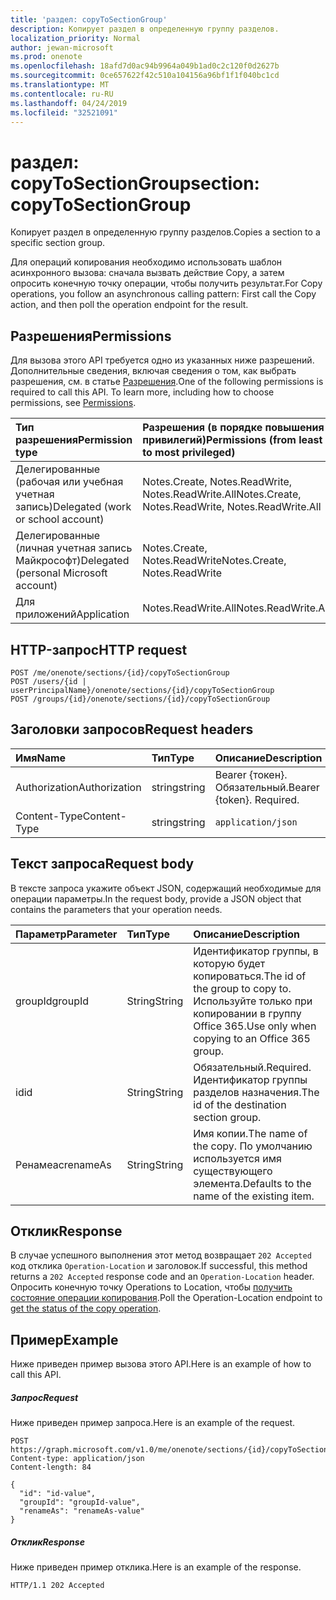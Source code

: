 ```yaml
---
title: 'раздел: copyToSectionGroup'
description: Копирует раздел в определенную группу разделов.
localization_priority: Normal
author: jewan-microsoft
ms.prod: onenote
ms.openlocfilehash: 18afd7d0ac94b9964a049b1ad0c2c120f0d2627b
ms.sourcegitcommit: 0ce657622f42c510a104156a96bf1f1f040bc1cd
ms.translationtype: MT
ms.contentlocale: ru-RU
ms.lasthandoff: 04/24/2019
ms.locfileid: "32521091"
---
```

# <a name="section-copytosectiongroup"></a><span data-ttu-id="d35c5-103">раздел: copyToSectionGroup</span><span class="sxs-lookup"><span data-stu-id="d35c5-103">section: copyToSectionGroup</span></span>
<span data-ttu-id="d35c5-104">Копирует раздел в определенную группу разделов.</span><span class="sxs-lookup"><span data-stu-id="d35c5-104">Copies a section to a specific section group.</span></span>

<span data-ttu-id="d35c5-105">Для операций копирования необходимо использовать шаблон асинхронного вызова: сначала вызвать действие Copy, а затем опросить конечную точку операции, чтобы получить результат.</span><span class="sxs-lookup"><span data-stu-id="d35c5-105">For Copy operations, you follow an asynchronous calling pattern:  First call the Copy action, and then poll the operation endpoint for the result.</span></span>

## <a name="permissions"></a><span data-ttu-id="d35c5-106">Разрешения</span><span class="sxs-lookup"><span data-stu-id="d35c5-106">Permissions</span></span>
<span data-ttu-id="d35c5-p101">Для вызова этого API требуется одно из указанных ниже разрешений. Дополнительные сведения, включая сведения о том, как выбрать разрешения, см. в статье [Разрешения](/graph/permissions-reference).</span><span class="sxs-lookup"><span data-stu-id="d35c5-p101">One of the following permissions is required to call this API. To learn more, including how to choose permissions, see [Permissions](/graph/permissions-reference).</span></span>

|<span data-ttu-id="d35c5-109">Тип разрешения</span><span class="sxs-lookup"><span data-stu-id="d35c5-109">Permission type</span></span>      | <span data-ttu-id="d35c5-110">Разрешения (в порядке повышения привилегий)</span><span class="sxs-lookup"><span data-stu-id="d35c5-110">Permissions (from least to most privileged)</span></span>              |
|:--------------------|:---------------------------------------------------------|
|<span data-ttu-id="d35c5-111">Делегированные (рабочая или учебная учетная запись)</span><span class="sxs-lookup"><span data-stu-id="d35c5-111">Delegated (work or school account)</span></span> | <span data-ttu-id="d35c5-112">Notes.Create, Notes.ReadWrite, Notes.ReadWrite.All</span><span class="sxs-lookup"><span data-stu-id="d35c5-112">Notes.Create, Notes.ReadWrite, Notes.ReadWrite.All</span></span>    |
|<span data-ttu-id="d35c5-113">Делегированные (личная учетная запись Майкрософт)</span><span class="sxs-lookup"><span data-stu-id="d35c5-113">Delegated (personal Microsoft account)</span></span> | <span data-ttu-id="d35c5-114">Notes.Create, Notes.ReadWrite</span><span class="sxs-lookup"><span data-stu-id="d35c5-114">Notes.Create, Notes.ReadWrite</span></span>    |
|<span data-ttu-id="d35c5-115">Для приложений</span><span class="sxs-lookup"><span data-stu-id="d35c5-115">Application</span></span> | <span data-ttu-id="d35c5-116">Notes.ReadWrite.All</span><span class="sxs-lookup"><span data-stu-id="d35c5-116">Notes.ReadWrite.All</span></span> |

## <a name="http-request"></a><span data-ttu-id="d35c5-117">HTTP-запрос</span><span class="sxs-lookup"><span data-stu-id="d35c5-117">HTTP request</span></span>
<!-- { "blockType": "ignored" } -->
```http
POST /me/onenote/sections/{id}/copyToSectionGroup
POST /users/{id | userPrincipalName}/onenote/sections/{id}/copyToSectionGroup
POST /groups/{id}/onenote/sections/{id}/copyToSectionGroup
```
## <a name="request-headers"></a><span data-ttu-id="d35c5-118">Заголовки запросов</span><span class="sxs-lookup"><span data-stu-id="d35c5-118">Request headers</span></span>
| <span data-ttu-id="d35c5-119">Имя</span><span class="sxs-lookup"><span data-stu-id="d35c5-119">Name</span></span>       | <span data-ttu-id="d35c5-120">Тип</span><span class="sxs-lookup"><span data-stu-id="d35c5-120">Type</span></span> | <span data-ttu-id="d35c5-121">Описание</span><span class="sxs-lookup"><span data-stu-id="d35c5-121">Description</span></span>|
|:---------------|:--------|:----------|
| <span data-ttu-id="d35c5-122">Authorization</span><span class="sxs-lookup"><span data-stu-id="d35c5-122">Authorization</span></span>  | <span data-ttu-id="d35c5-123">string</span><span class="sxs-lookup"><span data-stu-id="d35c5-123">string</span></span>  | <span data-ttu-id="d35c5-p102">Bearer {токен}. Обязательный.</span><span class="sxs-lookup"><span data-stu-id="d35c5-p102">Bearer {token}. Required.</span></span> |
| <span data-ttu-id="d35c5-126">Content-Type</span><span class="sxs-lookup"><span data-stu-id="d35c5-126">Content-Type</span></span> | <span data-ttu-id="d35c5-127">string</span><span class="sxs-lookup"><span data-stu-id="d35c5-127">string</span></span> | `application/json` |

## <a name="request-body"></a><span data-ttu-id="d35c5-128">Текст запроса</span><span class="sxs-lookup"><span data-stu-id="d35c5-128">Request body</span></span>
<span data-ttu-id="d35c5-129">В тексте запроса укажите объект JSON, содержащий необходимые для операции параметры.</span><span class="sxs-lookup"><span data-stu-id="d35c5-129">In the request body, provide a JSON object that contains the parameters that your operation needs.</span></span>

| <span data-ttu-id="d35c5-130">Параметр</span><span class="sxs-lookup"><span data-stu-id="d35c5-130">Parameter</span></span>    | <span data-ttu-id="d35c5-131">Тип</span><span class="sxs-lookup"><span data-stu-id="d35c5-131">Type</span></span>   |<span data-ttu-id="d35c5-132">Описание</span><span class="sxs-lookup"><span data-stu-id="d35c5-132">Description</span></span>|
|:---------------|:--------|:----------|
|<span data-ttu-id="d35c5-133">groupId</span><span class="sxs-lookup"><span data-stu-id="d35c5-133">groupId</span></span>|<span data-ttu-id="d35c5-134">String</span><span class="sxs-lookup"><span data-stu-id="d35c5-134">String</span></span>|<span data-ttu-id="d35c5-135">Идентификатор группы, в которую будет копироваться.</span><span class="sxs-lookup"><span data-stu-id="d35c5-135">The id of the group to copy to.</span></span> <span data-ttu-id="d35c5-136">Используйте только при копировании в группу Office 365.</span><span class="sxs-lookup"><span data-stu-id="d35c5-136">Use only when copying to an Office 365 group.</span></span>|
|<span data-ttu-id="d35c5-137">id</span><span class="sxs-lookup"><span data-stu-id="d35c5-137">id</span></span>|<span data-ttu-id="d35c5-138">String</span><span class="sxs-lookup"><span data-stu-id="d35c5-138">String</span></span>|<span data-ttu-id="d35c5-139">Обязательный.</span><span class="sxs-lookup"><span data-stu-id="d35c5-139">Required.</span></span> <span data-ttu-id="d35c5-140">Идентификатор группы разделов назначения.</span><span class="sxs-lookup"><span data-stu-id="d35c5-140">The id of the destination section group.</span></span> |
|<span data-ttu-id="d35c5-141">Ренамеас</span><span class="sxs-lookup"><span data-stu-id="d35c5-141">renameAs</span></span>|<span data-ttu-id="d35c5-142">String</span><span class="sxs-lookup"><span data-stu-id="d35c5-142">String</span></span>|<span data-ttu-id="d35c5-143">Имя копии.</span><span class="sxs-lookup"><span data-stu-id="d35c5-143">The name of the copy.</span></span> <span data-ttu-id="d35c5-144">По умолчанию используется имя существующего элемента.</span><span class="sxs-lookup"><span data-stu-id="d35c5-144">Defaults to the name of the existing item.</span></span> |

<!--groupId missing-->
<!--|siteCollectionId|String||
|siteId|String||-->

## <a name="response"></a><span data-ttu-id="d35c5-145">Отклик</span><span class="sxs-lookup"><span data-stu-id="d35c5-145">Response</span></span>

<span data-ttu-id="d35c5-146">В случае успешного выполнения этот метод возвращает `202 Accepted` код отклика `Operation-Location` и заголовок.</span><span class="sxs-lookup"><span data-stu-id="d35c5-146">If successful, this method returns a `202 Accepted` response code and an `Operation-Location` header.</span></span> <span data-ttu-id="d35c5-147">Опросить конечную точку Operations to Location, чтобы [получить состояние операции копирования](onenoteoperation-get.md).</span><span class="sxs-lookup"><span data-stu-id="d35c5-147">Poll the Operation-Location endpoint to [get the status of the copy operation](onenoteoperation-get.md).</span></span>

## <a name="example"></a><span data-ttu-id="d35c5-148">Пример</span><span class="sxs-lookup"><span data-stu-id="d35c5-148">Example</span></span>
<span data-ttu-id="d35c5-149">Ниже приведен пример вызова этого API.</span><span class="sxs-lookup"><span data-stu-id="d35c5-149">Here is an example of how to call this API.</span></span>
##### <a name="request"></a><span data-ttu-id="d35c5-150">Запрос</span><span class="sxs-lookup"><span data-stu-id="d35c5-150">Request</span></span>
<span data-ttu-id="d35c5-151">Ниже приведен пример запроса.</span><span class="sxs-lookup"><span data-stu-id="d35c5-151">Here is an example of the request.</span></span>
<!-- {
  "blockType": "request",
  "name": "section_copytosectiongroup"
}-->
```http
POST https://graph.microsoft.com/v1.0/me/onenote/sections/{id}/copyToSectionGroup
Content-type: application/json
Content-length: 84

{
  "id": "id-value",
  "groupId": "groupId-value",
  "renameAs": "renameAs-value"
}
```

##### <a name="response"></a><span data-ttu-id="d35c5-152">Отклик</span><span class="sxs-lookup"><span data-stu-id="d35c5-152">Response</span></span>
<span data-ttu-id="d35c5-153">Ниже приведен пример отклика.</span><span class="sxs-lookup"><span data-stu-id="d35c5-153">Here is an example of the response.</span></span>
<!-- {
  "blockType": "response",
  "truncated": true,
  "@odata.type": "microsoft.graph.onenoteOperation"
} -->
```http
HTTP/1.1 202 Accepted
```

<!-- uuid: 8fcb5dbc-d5aa-4681-8e31-b001d5168d79
2015-10-25 14:57:30 UTC -->
<!-- {
  "type": "#page.annotation",
  "description": "section: copyToSectionGroup",
  "keywords": "",
  "section": "documentation",
  "tocPath": ""
}-->
